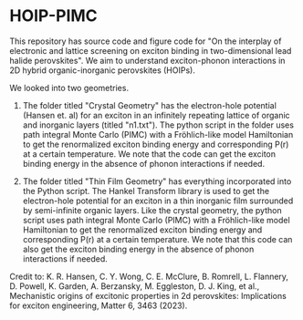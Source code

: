 # HOIP-PIMC

This repository has source code and figure code for "On the interplay of electronic and lattice screening on exciton binding in two-dimensional lead halide perovskites". We aim to understand exciton-phonon interactions in 2D hybrid organic-inorganic perovskites (HOIPs).

We looked into two geometries.

1) The folder titled "Crystal Geometry" has the electron-hole potential (Hansen et. al) for an exciton in an infinitely repeating lattice of organic and inorganic layers (titled "n1.txt"). The python script in the folder uses path integral Monte Carlo (PIMC) with a Fröhlich-like model Hamiltonian to get the renormalized exciton binding energy and corresponding P(r) at a certain temperature. We note that the code can get the exciton binding energy in the absence of phonon interactions if needed.
   
2) The folder titled "Thin Film Geometry" has everything incorporated into the Python script. The Hankel Transform library is used to get the electron-hole potential for an exciton in a thin inorganic film surrounded by semi-infinite organic layers. Like the crystal geometry, the python script uses path integral Monte Carlo (PIMC) with a Fröhlich-like model Hamiltonian to get the renormalized exciton binding energy and corresponding P(r) at a certain temperature. We note that this code can also get the exciton binding energy in the absence of phonon interactions if needed.
   


Credit to:
K. R. Hansen, C. Y. Wong, C. E. McClure, B. Romrell, L. Flannery, D. Powell, K. Garden, A. Berzansky, M. Eggleston, D. J. King,
et al., Mechanistic origins of excitonic properties in 2d perovskites: Implications for exciton engineering, Matter 6, 3463 (2023).

